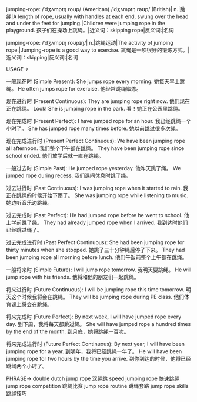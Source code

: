 jumping-rope: /ˈdʒʌmpɪŋ roʊp/ (American) /ˈdʒʌmpɪŋ rəʊp/ (British)| n.|跳绳|A length of rope, usually with handles at each end, swung over the head and under the feet for jumping.|Children were jumping rope in the playground. 孩子们在操场上跳绳。|近义词：skipping rope|反义词:|名词

jumping-rope: /ˈdʒʌmpɪŋ roʊpɪŋ/| n.|跳绳运动|The activity of jumping rope.|Jumping-rope is a good way to exercise. 跳绳是一项很好的锻炼方式。|近义词：skipping|反义词:|名词


USAGE->

一般现在时 (Simple Present):
She jumps rope every morning. 她每天早上跳绳。
He often jumps rope for exercise. 他经常跳绳锻炼。

现在进行时 (Present Continuous):
They are jumping rope right now. 他们现在正在跳绳。
Look!  She is jumping rope in the park. 看！她正在公园里跳绳。

现在完成时 (Present Perfect):
I have jumped rope for an hour. 我已经跳绳一个小时了。
She has jumped rope many times before. 她以前跳过很多次绳。

现在完成进行时 (Present Perfect Continuous):
We have been jumping rope all afternoon. 我们整个下午都在跳绳。
They have been jumping rope since school ended.  他们放学后就一直在跳绳。

一般过去时 (Simple Past):
He jumped rope yesterday. 他昨天跳了绳。
We jumped rope during recess. 我们课间休息时跳了绳。

过去进行时 (Past Continuous):
I was jumping rope when it started to rain. 我正在跳绳的时候开始下雨了。
She was jumping rope while listening to music. 她边听音乐边跳绳。

过去完成时 (Past Perfect):
He had jumped rope before he went to school. 他上学前跳了绳。
They had already jumped rope when I arrived. 我到达时他们已经跳过绳了。

过去完成进行时 (Past Perfect Continuous):
She had been jumping rope for thirty minutes when she stopped. 她跳了三十分钟绳后停了下来。
They had been jumping rope all morning before lunch. 他们午饭前整个上午都在跳绳。

一般将来时 (Simple Future):
I will jump rope tomorrow. 我明天要跳绳。
He will jump rope with his friends. 他将和他的朋友们一起跳绳。

将来进行时 (Future Continuous):
I will be jumping rope this time tomorrow. 明天这个时候我将会在跳绳。
They will be jumping rope during PE class. 他们体育课上将会在跳绳。

将来完成时 (Future Perfect):
By next week, I will have jumped rope every day. 到下周，我将每天都跳过绳。
She will have jumped rope a hundred times by the end of the month. 到月底，她将跳绳一百次。

将来完成进行时 (Future Perfect Continuous):
By next year, I will have been jumping rope for a year. 到明年，我将已经跳绳一年了。
He will have been jumping rope for two hours by the time you arrive. 到你到达的时候，他将已经跳绳两个小时了。


PHRASE->
double dutch jump rope 双绳跳
speed jumping rope  快速跳绳
jump rope competition 跳绳比赛
jump rope routine  跳绳套路
jump rope skills 跳绳技巧
